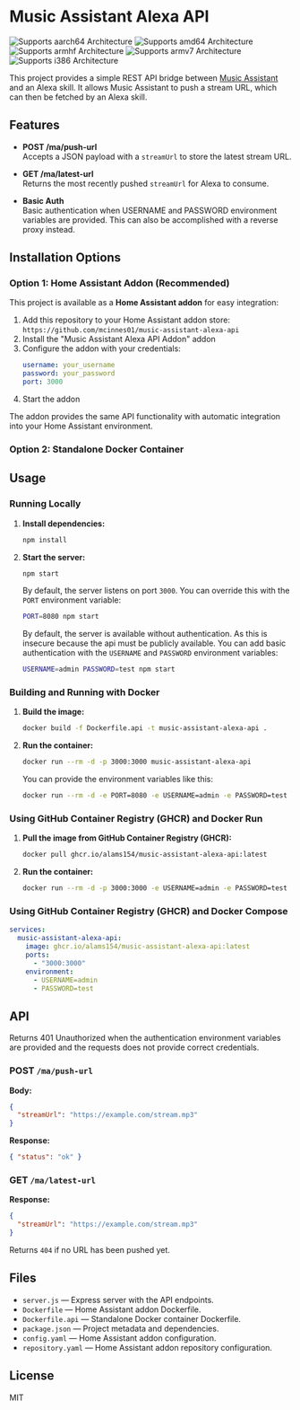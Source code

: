 # Music Assistant Alexa API

![Supports aarch64 Architecture][aarch64-shield]
![Supports amd64 Architecture][amd64-shield]
![Supports armhf Architecture][armhf-shield]
![Supports armv7 Architecture][armv7-shield]
![Supports i386 Architecture][i386-shield]

This project provides a simple REST API bridge between [Music Assistant](https://github.com/music-assistant) and an Alexa skill. It allows Music Assistant to push a stream URL, which can then be fetched by an Alexa skill.

## Features

- **POST /ma/push-url**  
  Accepts a JSON payload with a `streamUrl` to store the latest stream URL.

- **GET /ma/latest-url**  
  Returns the most recently pushed `streamUrl` for Alexa to consume.

- **Basic Auth**  
  Basic authentication when USERNAME and PASSWORD environment variables are provided. This can also be accomplished with a reverse proxy instead.

## Installation Options

### Option 1: Home Assistant Addon (Recommended)

This project is available as a **Home Assistant addon** for easy integration:

1. Add this repository to your Home Assistant addon store: `https://github.com/mcinnes01/music-assistant-alexa-api`
2. Install the "Music Assistant Alexa API Addon" addon
3. Configure the addon with your credentials:
   ```yaml
   username: your_username
   password: your_password
   port: 3000
   ```
4. Start the addon

The addon provides the same API functionality with automatic integration into your Home Assistant environment.

### Option 2: Standalone Docker Container

## Usage

### Running Locally

1. **Install dependencies:**

   ```sh
   npm install
   ```

2. **Start the server:**

   ```sh
   npm start
   ```

   By default, the server listens on port `3000`. You can override this with the `PORT` environment variable:

   ```sh
   PORT=8080 npm start
   ```

   By default, the server is available without authentication. As this is insecure because the api must be publicly available. You can add basic authentication with the `USERNAME` and `PASSWORD` environment variables:

   ```sh
   USERNAME=admin PASSWORD=test npm start
   ```

### Building and Running with Docker

1. **Build the image:**

   ```sh
   docker build -f Dockerfile.api -t music-assistant-alexa-api .
   ```

2. **Run the container:**

   ```sh
   docker run --rm -d -p 3000:3000 music-assistant-alexa-api
   ```

   You can provide the environment variables like this:

   ```sh
   docker run --rm -d -e PORT=8080 -e USERNAME=admin -e PASSWORD=test -p 8080:8080 music-assistant-alexa-api
   ```

### Using GitHub Container Registry (GHCR) and Docker Run

1. **Pull the image from GitHub Container Registry (GHCR):**

    ```sh
    docker pull ghcr.io/alams154/music-assistant-alexa-api:latest
    ```

2. **Run the container:**

    ```sh
    docker run --rm -d -p 3000:3000 -e USERNAME=admin -e PASSWORD=test ghcr.io/alams154/music-assistant-alexa-api:latest
    ```

### Using GitHub Container Registry (GHCR) and Docker Compose

```yaml
services:
  music-assistant-alexa-api:
    image: ghcr.io/alams154/music-assistant-alexa-api:latest
    ports:
      - "3000:3000"
    environment:
      - USERNAME=admin
      - PASSWORD=test
```

## API

Returns 401 Unauthorized when the authentication environment variables are provided and the requests does not provide  correct credentials.

### POST `/ma/push-url`

**Body:**

```json
{
  "streamUrl": "https://example.com/stream.mp3"
}
```

**Response:**

```json
{ "status": "ok" }
```

### GET `/ma/latest-url`

**Response:**

```json
{
  "streamUrl": "https://example.com/stream.mp3"
}
```

Returns `404` if no URL has been pushed yet.

## Files

- `server.js` — Express server with the API endpoints.
- `Dockerfile` — Home Assistant addon Dockerfile.
- `Dockerfile.api` — Standalone Docker container Dockerfile.
- `package.json` — Project metadata and dependencies.
- `config.yaml` — Home Assistant addon configuration.
- `repository.yaml` — Home Assistant addon repository configuration.

## License

MIT

[aarch64-shield]: https://img.shields.io/badge/aarch64-yes-green.svg
[amd64-shield]: https://img.shields.io/badge/amd64-yes-green.svg
[armhf-shield]: https://img.shields.io/badge/armhf-yes-green.svg
[armv7-shield]: https://img.shields.io/badge/armv7-yes-green.svg
[i386-shield]: https://img.shields.io/badge/i386-yes-green.svg
